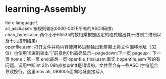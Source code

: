 # learning-Assembly
for c language \\\
all_ascii.asm: 按规则输出0000-00FF所有的ASCII码值\\\
chan_bytes.asm:两个小于65535的数相乘按照固定的格式输出其十进制二进制以及十六进制结果\\\
openfile.asm: 打开文件并将内容使用16进制输出到屏幕上将文件偏移地址（32位）也使用16进制输出  '|'前景色0fh高亮显示--pagedown:下一页 pageup：下一页 home：第一页 end:最后一页
openfile_final.asm:事实上openfile.asm 写的有问题，调用中断int 21h 09h直接printf是错误的，文件里会有一些ASCII字符组合导致换行。这里mov ah, 0B800h面向地址直接写入
